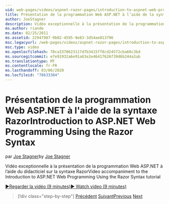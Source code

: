 ```yaml
---
uid: web-pages/videos/aspnet-razor-pages/introduction-to-aspnet-web-programming-using-the-razor-syntax
title: Présentation de la programmation Web ASP.NET à l’aide de la syntaxe Razor | Microsoft Docs
author: JoeStagner
description: Vidéo exceptionnelle à la présentation de la programmation Web ASP.NET à l’aide du didacticiel sur la syntaxe Razor
ms.author: riande
ms.date: 02/25/2011
ms.assetid: 22947987-9b02-4595-9e83-3d54ae013796
msc.legacyurl: /web-pages/videos/aspnet-razor-pages/introduction-to-aspnet-web-programming-using-the-razor-syntax
msc.type: video
ms.openlocfilehash: 70ca3370623117d7b3415ff8cd24572cba60c3bd
ms.sourcegitcommit: e7e91932a6e91a63e2e46417626f39d6b244a3ab
ms.translationtype: MT
ms.contentlocale: fr-FR
ms.lasthandoff: 03/06/2020
ms.locfileid: "78633384"
---
```

# <a name="introduction-to-aspnet-web-programming-using-the-razor-syntax"></a><span data-ttu-id="5acf2-103">Présentation de la programmation Web ASP.NET à l'aide de la syntaxe Razor</span><span class="sxs-lookup"><span data-stu-id="5acf2-103">Introduction to ASP.NET Web Programming Using the Razor Syntax</span></span>

<span data-ttu-id="5acf2-104">par [Joe Stagner](https://github.com/JoeStagner)</span><span class="sxs-lookup"><span data-stu-id="5acf2-104">by [Joe Stagner](https://github.com/JoeStagner)</span></span>

<span data-ttu-id="5acf2-105">Vidéo exceptionnelle à la présentation de la programmation Web ASP.NET à l’aide du didacticiel sur la syntaxe Razor</span><span class="sxs-lookup"><span data-stu-id="5acf2-105">Video accompaniment to the Introduction to ASP.NET Web Programming Using the Razor Syntax tutorial</span></span>

[<span data-ttu-id="5acf2-106">&#9654;Regarder la vidéo (9 minutes)</span><span class="sxs-lookup"><span data-stu-id="5acf2-106">&#9654; Watch video (9 minutes)</span></span>](https://channel9.msdn.com/Blogs/ASP-NET-Site-Videos/introduction-to-aspnet-web-programming-using-the-razor-syntax)

> [!div class="step-by-step"]
> <span data-ttu-id="5acf2-107">[Précédent](getting-started-with-webmatrix-and-aspnet-web-pages.md)
> [Suivant](creating-a-consistent-look-part-1.md)</span><span class="sxs-lookup"><span data-stu-id="5acf2-107">[Previous](getting-started-with-webmatrix-and-aspnet-web-pages.md)
[Next](creating-a-consistent-look-part-1.md)</span></span>
